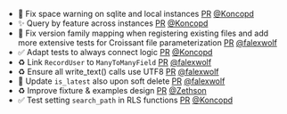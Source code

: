 - 🐛 Fix space warning on sqlite and local instances [PR](https://github.com/laminlabs/lamindb/pull/3075) [@Koncopd](https://github.com/Koncopd)
- ✨ Query by feature across instances [PR](https://github.com/laminlabs/lamindb/pull/3061) [@Koncopd](https://github.com/Koncopd)
- 🐛 Fix version family mapping when registering existing files and add more extensive tests for Croissant file parameterization [PR](https://github.com/laminlabs/lamindb/pull/3070) [@falexwolf](https://github.com/falexwolf)
- ✅ Adapt tests to always connect logic [PR](https://github.com/laminlabs/lamindb-setup/pull/1134) [@Koncopd](https://github.com/Koncopd)
- ♻️ Link `RecordUser` to `ManyToManyField` [PR](https://github.com/laminlabs/lamindb/pull/3071) [@falexwolf](https://github.com/falexwolf)
- ♻️ Ensure all write_text() calls use UTF8 [PR](https://github.com/laminlabs/lamindb/pull/3069) [@falexwolf](https://github.com/falexwolf)
- 🐛 Update `is_latest` also upon soft delete [PR](https://github.com/laminlabs/lamindb/pull/3068) [@falexwolf](https://github.com/falexwolf)
- ♻️ Improve fixture & examples design [PR](https://github.com/laminlabs/lamindb/pull/3049) [@Zethson](https://github.com/Zethson)
- ✅ Test setting `search_path` in RLS functions [PR](https://github.com/laminlabs/lamindb/pull/3067) [@Koncopd](https://github.com/Koncopd)
